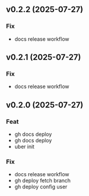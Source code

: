 ## v0.2.2 (2025-07-27)

### Fix

- docs release workflow

## v0.2.1 (2025-07-27)

### Fix

- docs release workflow

## v0.2.0 (2025-07-27)

### Feat

- gh docs deploy
- gh docs deploy
- uber init

### Fix

- docs release workflow
- gh deploy fetch branch
- gh deploy config user
